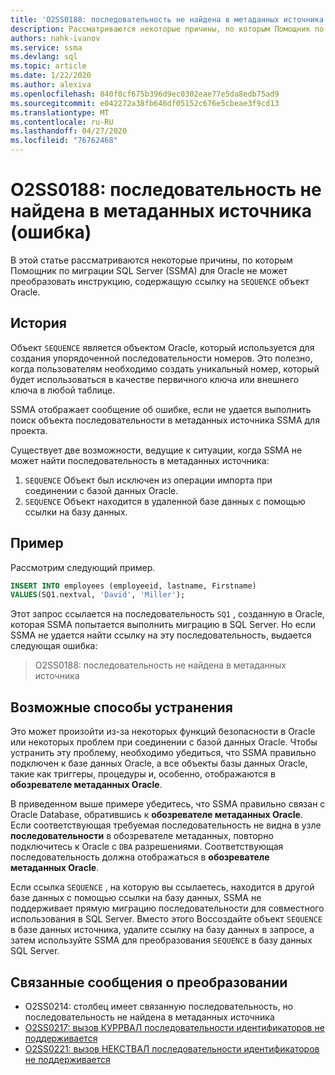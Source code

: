 ```yaml
---
title: 'O2SS0188: последовательность не найдена в метаданных источника (ошибка)'
description: Рассматриваются некоторые причины, по которым Помощник по миграции SQL Server (SSMA) для Oracle не может преобразовать инструкцию, содержащую ссылку на объект последовательности Oracle.
authors: nahk-ivanov
ms.service: ssma
ms.devlang: sql
ms.topic: article
ms.date: 1/22/2020
ms.author: alexiva
ms.openlocfilehash: 840f0cf675b396d9ec0302eae77e5da8edb75ad9
ms.sourcegitcommit: e042272a38fb646df05152c676e5cbeae3f9cd13
ms.translationtype: MT
ms.contentlocale: ru-RU
ms.lasthandoff: 04/27/2020
ms.locfileid: "76762468"
---
```

# <a name="o2ss0188-sequence-not-found-in-source-metadata-error"></a>O2SS0188: последовательность не найдена в метаданных источника (ошибка)

В этой статье рассматриваются некоторые причины, по которым Помощник по миграции SQL Server (SSMA) для Oracle не может преобразовать инструкцию, содержащую ссылку на `SEQUENCE` объект Oracle.

## <a name="background"></a>История

Объект `SEQUENCE` является объектом Oracle, который используется для создания упорядоченной последовательности номеров. Это полезно, когда пользователям необходимо создать уникальный номер, который будет использоваться в качестве первичного ключа или внешнего ключа в любой таблице.

SSMA отображает сообщение об ошибке, если не удается выполнить поиск объекта последовательности в метаданных источника SSMA для проекта.

Существует две возможности, ведущие к ситуации, когда SSMA не может найти последовательность в метаданных источника:

1. `SEQUENCE` Объект был исключен из операции импорта при соединении с базой данных Oracle.
2. `SEQUENCE` Объект находится в удаленной базе данных с помощью ссылки на базу данных.

## <a name="example"></a>Пример

Рассмотрим следующий пример.

```sql
INSERT INTO employees (employeeid, lastname, Firstname)
VALUES(SQ1.nextval, 'David', 'Miller');
```

Этот запрос ссылается на последовательность `SQ1` , созданную в Oracle, которая SSMA попытается выполнить миграцию в SQL Server. Но если SSMA не удается найти ссылку на эту последовательность, выдается следующая ошибка:

> O2SS0188: последовательность не найдена в метаданных источника

## <a name="possible-remedies"></a>Возможные способы устранения

Это может произойти из-за некоторых функций безопасности в Oracle или некоторых проблем при соединении с базой данных Oracle. Чтобы устранить эту проблему, необходимо убедиться, что SSMA правильно подключен к базе данных Oracle, а все объекты базы данных Oracle, такие как триггеры, процедуры и, особенно, отображаются в **обозревателе метаданных Oracle**.

В приведенном выше примере убедитесь, что SSMA правильно связан с Oracle Database, обратившись к **обозревателе метаданных Oracle**. Если соответствующая требуемая последовательность не видна в узле **последовательности** в обозревателе метаданных, повторно подключитесь к Oracle с `DBA` разрешениями. Соответствующая последовательность должна отображаться в **обозревателе метаданных Oracle**.

Если ссылка `SEQUENCE` , на которую вы ссылаетесь, находится в другой базе данных с помощью ссылки на базу данных, SSMA не поддерживает прямую миграцию последовательности для совместного использования в SQL Server. Вместо этого Воссоздайте объект `SEQUENCE` в базе данных источника, удалите ссылку на базу данных в запросе, а затем используйте SSMA для преобразования `SEQUENCE` в базу данных SQL Server.

## <a name="related-conversion-messages"></a>Связанные сообщения о преобразовании

* O2SS0214: столбец имеет связанную последовательность, но последовательность не найдена в метаданных источника
* [O2SS0217: вызов КУРРВАЛ последовательности идентификаторов не поддерживается](o2ss0217.md)
* [O2SS0221: вызов НЕКСТВАЛ последовательности идентификаторов не поддерживается](o2ss0221.md)
